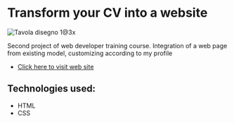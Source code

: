 # Transform your CV into a website

![Tavola disegno 1@3x](https://user-images.githubusercontent.com/61014290/101788494-742bd300-3b00-11eb-95d1-d273454ecd8c.png)

Second project of web developer training course.
Integration of a web page from existing model, customizing according to my profile

* [Click here to visit web site](https://a-grasso-dev.github.io/projet_2/)

## Technologies used:
* HTML
* CSS
